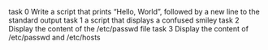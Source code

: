 task 0
Write a script that prints “Hello, World”, followed by a new line to the standard output
task 1
 a script that displays a confused smiley
task 2
Display the content of the /etc/passwd file
task 3
Display the content of /etc/passwd and /etc/hosts
